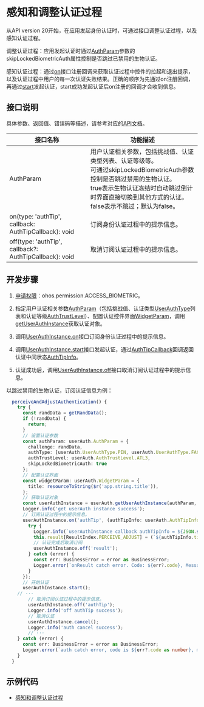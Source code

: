 # 感知和调整认证过程

<!--Kit: User Authentication Kit-->
<!--Subsystem: UserIAM-->
<!--Owner: @WALL_EYE-->
<!--Designer: @lichangting518-->
<!--Tester: @jane_lz-->
<!--Adviser: @zengyawen-->

从API version 20开始，在应用发起身份认证时，可通过接口调整认证过程，以及感知认证过程。

调整认证过程：应用发起认证时通过[AuthParam](../../reference/apis-user-authentication-kit/js-apis-useriam-userauth.md#authparam10)参数的skipLockedBiometricAuth属性控制是否跳过已禁用的生物认证。

感知认证过程：通过[on](../../reference/apis-user-authentication-kit/js-apis-useriam-userauth.md#on20)接口注册回调来获取认证过程中控件的拉起和退出提示，以及认证过程中用户的每一次认证失败结果。正确的顺序为先通过on注册回调，再通过[start](../../reference/apis-user-authentication-kit/js-apis-useriam-userauth.md#start10)发起认证，start成功发起认证后on注册的回调才会收到信息。

## 接口说明

具体参数、返回值、错误码等描述，请参考对应的[API文档](../../reference/apis-user-authentication-kit/js-apis-useriam-userauth.md)。

| 接口名称 | 功能描述 | 
| ------- | ------- |
| AuthParam | 用户认证相关参数，包括挑战值、认证类型列表、认证等级等。<br/>可通过skipLockedBiometricAuth参数控制是否跳过禁用的生物认证。<br/>true表示生物认证冻结时自动跳过倒计时界面直接切换到其他方式的认证。<br/>false表示不跳过；默认为false。 |
| on(type: 'authTip', callback: AuthTipCallback): void | 订阅身份认证过程中的提示信息。 | 
| off(type: 'authTip', callback?: AuthTipCallback): void | 取消订阅认证过程中的提示信息。 | 

## 开发步骤

1. [申请权限](prerequisites.md#申请权限)：ohos.permission.ACCESS_BIOMETRIC。

2. 指定用户认证相关参数[AuthParam](../../reference/apis-user-authentication-kit/js-apis-useriam-userauth.md#authparam10)（包括挑战值、认证类型[UserAuthType](../../reference/apis-user-authentication-kit/js-apis-useriam-userauth.md#userauthtype8)列表和认证等级[AuthTrustLevel](../../reference/apis-user-authentication-kit/js-apis-useriam-userauth.md#authtrustlevel8)）、配置认证控件界面[WidgetParam](../../reference/apis-user-authentication-kit/js-apis-useriam-userauth.md#widgetparam10)，调用[getUserAuthInstance](../../reference/apis-user-authentication-kit/js-apis-useriam-userauth.md#userauthgetuserauthinstance10)获取认证对象。

3. 调用[UserAuthInstance.on](../../reference/apis-user-authentication-kit/js-apis-useriam-userauth.md#on20)接口订阅身份认证过程中的提示信息。

4. 调用[UserAuthInstance.start](../../reference/apis-user-authentication-kit/js-apis-useriam-userauth.md#start10)接口发起认证，通过[AuthTipCallback](../../reference/apis-user-authentication-kit/js-apis-useriam-userauth.md#authtipcallback20)回调返回认证中间状态[AuthTipInfo](../../reference/apis-user-authentication-kit/js-apis-useriam-userauth.md#authtipinfo20)。

5. 认证成功后，调用[UserAuthInstance.off](../../reference/apis-user-authentication-kit/js-apis-useriam-userauth.md#off20)接口取消订阅认证过程中的提示信息。

以跳过禁用的生物认证，订阅认证信息为例：

<!-- @[perceive-adjust-authentication-process](https://gitcode.com/openharmony/applications_app_samples/blob/master/code/DocsSample/UserAuthentication/entry/src/main/ets/pages/Index.ets) -->

``` TypeScript
  perceiveAndAdjustAuthentication() {
    try {
      const randData = getRandData();
      if (!randData) {
        return;
      }
      // 设置认证参数
      const authParam: userAuth.AuthParam = {
        challenge: randData,
        authType: [userAuth.UserAuthType.PIN, userAuth.UserAuthType.FACE, userAuth.UserAuthType.FINGERPRINT],
        authTrustLevel: userAuth.AuthTrustLevel.ATL3,
        skipLockedBiometricAuth: true
      };
      // 配置认证界面
      const widgetParam: userAuth.WidgetParam = {
        title: resourceToString($r('app.string.title')),
      };
      // 获取认证对象
      const userAuthInstance = userAuth.getUserAuthInstance(authParam, widgetParam);
      Logger.info('get userAuth instance success');
      // 订阅认证过程中的提示信息。
      userAuthInstance.on('authTip', (authTipInfo: userAuth.AuthTipInfo) => {
        try {
          Logger.info(`userAuthInstance callback authTipInfo = ${JSON.stringify(authTipInfo)}`);
          this.result[ResultIndex.PERCEIVE_ADJUST] = (`${authTipInfo.tipType}`);
          // 认证完成后取消订阅
          userAuthInstance.off('result');
        } catch (error) {
          const err: BusinessError = error as BusinessError;
          Logger.error(`onResult catch error. Code: ${err?.code}, Message: ${err?.message}`);
        }
      });
      // 开始认证
      userAuthInstance.start();
	// ···
        // 取消订阅认证过程中的提示信息。
        userAuthInstance.off('authTip');
        Logger.info('off authTip success');
        // 取消认证
        userAuthInstance.cancel();
        Logger.info('auth cancel success');
		// ···
    } catch (error) {
      const err: BusinessError = error as BusinessError;
      Logger.error(`auth catch error, code is ${err?.code as number}, message is ${err?.message}`);
    }
  }

```


## 示例代码

  - [感知和调整认证过程](https://gitcode.com/openharmony/applications_app_samples/blob/master/code/DocsSample/UserAuthentication)
